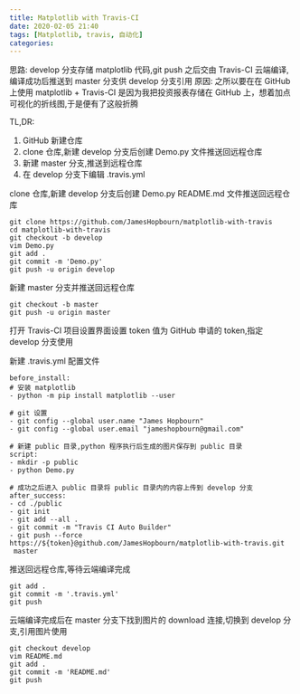 ```yaml
---
title: Matplotlib with Travis-CI  
date: 2020-02-05 21:40
tags: [Matplotlib, travis, 自动化]
categories:
---
```


思路: develop 分支存储 matplotlib 代码,git push 之后交由 Travis-CI 云端编译,编译成功后推送到 master 分支供 develop 分支引用
原因: 之所以要在在 GitHub 上使用 matplotlib + Travis-CI 是因为我把投资报表存储在 GitHub 上，想着加点可视化的折线图,于是便有了这般折腾

<!-- more -->

TL,DR:
1. GitHub 新建仓库
2. clone 仓库,新建 develop 分支后创建 Demo.py 文件推送回远程仓库
3. 新建 master 分支,推送到远程仓库
4. 在 develop 分支下编辑 .travis.yml

clone 仓库,新建 develop 分支后创建 Demo.py README.md 文件推送回远程仓库
```
git clone https://github.com/JamesHopbourn/matplotlib-with-travis
cd matplotlib-with-travis
git checkout -b develop
vim Demo.py
git add .
git commit -m 'Demo.py'
git push -u origin develop
```

新建 master 分支并推送回远程仓库
```
git checkout -b master
git push -u origin master
```

打开 Travis-CI 项目设置界面设置 token 值为 GitHub 申请的 token,指定 develop 分支使用

新建 .travis.yml 配置文件
```
before_install:
# 安装 matplotlib
- python -m pip install matplotlib --user

# git 设置
- git config --global user.name "James Hopbourn"
- git config --global user.email "jameshopbourn@gmail.com"

# 新建 public 目录,python 程序执行后生成的图片保存到 public 目录
script:
- mkdir -p public
- python Demo.py

# 成功之后进入 public 目录将 public 目录内的内容上传到 develop 分支
after_success:
- cd ./public
- git init
- git add --all .
- git commit -m "Travis CI Auto Builder"
- git push --force https://${token}@github.com/JamesHopbourn/matplotlib-with-travis.git
 master 
```

推送回远程仓库,等待云端编译完成
```
git add .
git commit -m '.travis.yml'
git push
```

云端编译完成后在 master 分支下找到图片的 download 连接,切换到 develop 分支,引用图片使用
```
git checkout develop
vim README.md
git add .
git commit -m 'README.md'
git push
```

